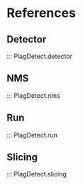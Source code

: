 # References

## Detector
::: PlagDetect.detector


## NMS
::: PlagDetect.nms


## Run
::: PlagDetect.run


## Slicing
::: PlagDetect.slicing




